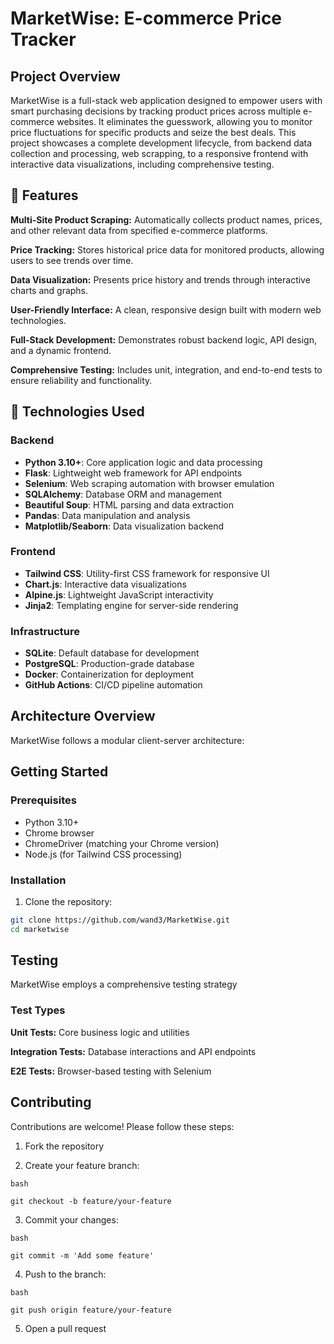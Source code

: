 # MarketWise: E-commerce Price Tracker

## Project Overview
MarketWise is a full-stack web application designed to empower users with smart purchasing decisions by tracking product prices across multiple e-commerce websites. It eliminates the guesswork, allowing you to monitor price fluctuations for specific products and seize the best deals. This project showcases a complete development lifecycle, from backend data collection and processing, web scrapping, to a responsive frontend with interactive data visualizations, including comprehensive testing.


## 🚀 Features

**Multi-Site Product Scraping:** Automatically collects product names, prices, and other relevant data from specified e-commerce platforms.

**Price Tracking:** Stores historical price data for monitored products, allowing users to see trends over time.

**Data Visualization:** Presents price history and trends through interactive charts and graphs.

**User-Friendly Interface:** A clean, responsive design built with modern web technologies.

**Full-Stack Development:** Demonstrates robust backend logic, API design, and a dynamic frontend.

**Comprehensive Testing:** Includes unit, integration, and end-to-end tests to ensure reliability and functionality.


## 🚀 Technologies Used
### Backend
- **Python 3.10+**: Core application logic and data processing
- **Flask**: Lightweight web framework for API endpoints
- **Selenium**: Web scraping automation with browser emulation
- **SQLAlchemy**: Database ORM and management
- **Beautiful Soup**: HTML parsing and data extraction
- **Pandas**: Data manipulation and analysis
- **Matplotlib/Seaborn**: Data visualization backend

### Frontend
- **Tailwind CSS**: Utility-first CSS framework for responsive UI
- **Chart.js**: Interactive data visualizations
- **Alpine.js**: Lightweight JavaScript interactivity
- **Jinja2**: Templating engine for server-side rendering

### Infrastructure
- **SQLite**: Default database for development
- **PostgreSQL**: Production-grade database
- **Docker**: Containerization for deployment
- **GitHub Actions**: CI/CD pipeline automation

## Architecture Overview

MarketWise follows a modular client-server architecture:




## Getting Started

### Prerequisites
- Python 3.10+
- Chrome browser
- ChromeDriver (matching your Chrome version)
- Node.js (for Tailwind CSS processing)

### Installation

1. Clone the repository:
```bash
git clone https://github.com/wand3/MarketWise.git
cd marketwise
```

## Testing
MarketWise employs a comprehensive testing strategy

### Test Types
**Unit Tests:** Core business logic and utilities

**Integration Tests:** Database interactions and API endpoints

**E2E Tests:** Browser-based testing with Selenium


## Contributing
Contributions are welcome! Please follow these steps:

1. Fork the repository

2. Create your feature branch:
  ```
  bash
  
  git checkout -b feature/your-feature
  ```
3. Commit your changes:
  ```
  bash
  
  git commit -m 'Add some feature'
  ```
4. Push to the branch:
  ```
  bash
  
  git push origin feature/your-feature
  ```
5. Open a pull request
